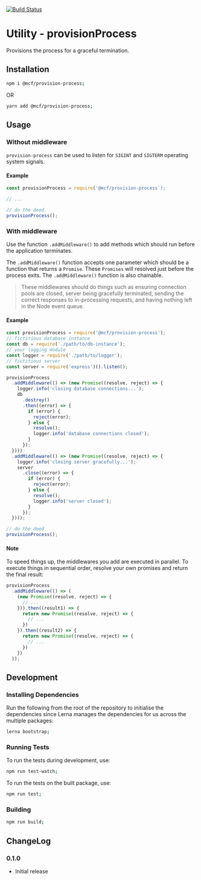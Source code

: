 [![Build Status](https://travis-ci.org/GovTechSG/mcf-boilerplate-js.svg?branch=master)](https://travis-ci.org/GovTechSG/mcf-boilerplate-js)

# Utility - provisionProcess
Provisions the process for a graceful termination.

## Installation

```sh
npm i @mcf/provision-process;
```

OR

```sh
yarn add @mcf/provision-process;
```

## Usage
### Without middleware
`provision-process` can be used to listen for `SIGINT` and `SIGTERM` operating system signals.

#### Example
```js
const provisionProcess = require('@mcf/provision-process`);

// ...

// do the deed
provisionProcess();
```

### With middleware
Use the function `.addMiddleware()` to add methods which should run before the application terminates.

The `.addMiddleware()` function accepts one parameter which should be a function that returns a `Promise`. These `Promises` will resolved just before the process exits. The `.addMiddleware()` function is also chainable.

> These middlewares should do things such as ensuring connection pools are closed, server being gracefully terminated, sending the correct responses to in-processing requests, and having nothing left in the Node event queue.

#### Example
```js
const provisionProcess = require('@mcf/provision-process');
// fictitious database instance
const db = require('./path/to/db-instance');
// your logging module
const logger = require('./path/to/logger');
// fictitious server
const server = require('express')().listen();

provisionProcess
  .addMiddleware(() => (new Promise((resolve, reject) => {
    logger.info('closing database connections...');
    db
      .destroy()
      .then((error) => {
        if (error) {
          reject(error);
        } else {
          resolve();
          logger.info('database connections closed');
        }
      });
  })))
  .addMiddleware(() => (new Promise((resolve, reject) => {
    logger.info('closing server gracefully...');
    server
      .close((error) => {
        if (error) {
          reject(error);
        } else {
          resolve();
          logger.info('server closed');
        }
      });
  })));

// do the deed
provisionProcess();
```

#### Note
To speed things up, the middlewares you add are executed in parallel. To execute things in sequential order, resolve your own promises and return the final result:

```js
provisionProcess
  .addMiddleware(() => (
    (new Promise((resolve, reject) => {
      // ...
    })).then((result1) => {
      return new Promise((resolve, reject) => {
        // ...
      })
    }).then((result2) => {
      return new Promise((resolve, reject) => {
        // ...
      })
    })
  ));
```

## Development

### Installing Dependencies
Run the following from the root of the repository to initialise the dependencies since Lerna manages the dependencies for us across the multiple packages:

```sh
lerna bootstrap;
```

### Running Tests
To run the tests during development, use:

```sh
npm run test-watch;
```

To run the tests on the built package, use:

```sh
npm run test;
```

### Building
```sh
npm run build;
```

## ChangeLog
### 0.1.0
- Initial release